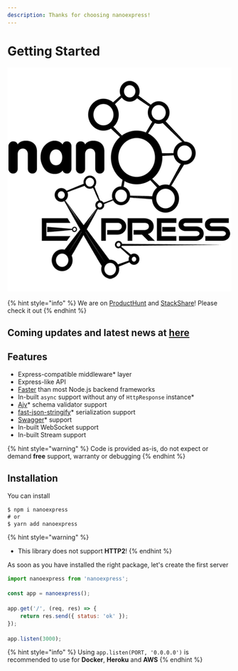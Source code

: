 ```yaml
---
description: Thanks for choosing nanoexpress!
---
```


# Getting Started

![Nano-framework for Node.js powered](.gitbook/assets/png-512-black.png)

{% hint style="info" %}
We are on [ProductHunt](https://www.producthunt.com/posts/nanoexpress) and [StackShare](https://stackshare.io/companies/nanoexpress)! Please check it out
{% endhint %}

## Coming updates and latest news at [here](https://t.me/nanoexpress)

## Features

* Express-compatible middleware\* layer
* Express-like API
* [Faster](https://github.com/the-benchmarker/web-frameworks#results) than most Node.js backend frameworks
* In-built `async` support without any of `HttpResponse` instance\*
* [Ajv](https://ajv.js.org)\* schema validator support
* [fast-json-stringify](https://github.com/fastify/fast-json-stringify)\* serialization support
* [Swagger](https://swagger.io)\* support
* In-built WebSocket support
* In-built Stream support

{% hint style="warning" %}
Code is provided as-is, do not expect or demand **free** support, warranty or debugging
{% endhint %}

## Installation

You can install 

```text
$ npm i nanoexpress
# or
$ yarn add nanoexpress
```

{% hint style="warning" %}
* This library does not support **HTTP2**!
{% endhint %}

As soon as you have installed the right package, let's create the first server

```javascript
import nanoexpress from 'nanoexpress';

const app = nanoexpress();

app.get('/', (req, res) => {
    return res.send({ status: 'ok' });
});

app.listen(3000);
```

{% hint style="info" %}
Using `app.listen(PORT, '0.0.0.0')` is recommended to use for **Docker**, **Heroku** and **AWS**
{% endhint %}

